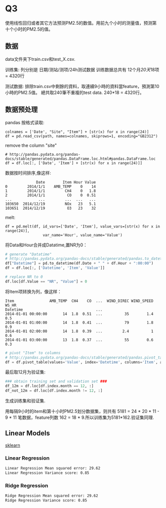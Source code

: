  # Q3

使用线性回归或者其它方法预测PM2.5的数值。用前九个小时的测量值，预测第十个小时的PM2.5的值。

## 数据

data文件夹下train.csv和test_X.csv.

训练集: 
列分别是 日期/测站/测项/24h测试数据
训练数据总共有     12个月*20天*18项 = 4320行

测试数据:
排除train.csv中剩餘的資料，取連續9小時的資料當feature，預測第10小時的PM2.5值。
總共取240筆不重複的test data.
240*18 = 4320行。

## 数据预处理

pandas 按格式读取:

```
colnames = ['Date', "Site", "Item"] + [str(x) for x in range(24)]
df = pd.read_csv(path, names=colnames, skiprows=1, encoding="GB2312")
```

remove the column "site"

```
# http://pandas.pydata.org/pandas-docs/stable/generated/pandas.DataFrame.loc.html#pandas.DataFrame.loc
df = df.loc[:, ['Date', 'Item'] + [str(x) for x in range(24)]]
```

数据按时间排序,像这样:
```text
              Date        Item Hour Value
0         2014/1/1    AMB_TEMP    0    14
1         2014/1/1         CH4    0   1.8
2         2014/1/1          CO    0  0.51
...            ...         ...  ...   ...
103650  2014/12/19         NOx   23   5.1
103651  2014/12/19          O3   23    32
```

melt:

```
df = pd.melt(df, id_vars=['Date', 'Item'], value_vars=[str(x) for x in range(24)],
                 var_name='Hour', value_name='Value')
```

将Data和Hour合并成Datatime,置NR为0：

```python
# generate "Datatime"
# http://pandas.pydata.org/pandas-docs/stable/generated/pandas.to_datetime.html#pandas.to_datetime
df["Datetime"] = pd.to_datetime(df.Date + " " + df.Hour + ":00:00")
df = df.loc[:, ['Datetime', 'Item', 'Value']]

# replace NR to 0
df.loc[df.Value == "NR", "Value"] = 0
```

将Item项转换为列，像这样：
```text
Item                AMB_TEMP  CH4    CO  ...  WIND_DIREC WIND_SPEED WS_HR
Datetime                                 ...                             
2014-01-01 00:00:00       14  1.8  0.51  ...          35        1.4   0.5
2014-01-01 01:00:00       14  1.8  0.41  ...          79        1.8   0.9
2014-01-01 02:00:00       14  1.8  0.39  ...         2.4          1   0.6
2014-01-01 03:00:00       13  1.8  0.37  ...          55        0.6   0.3
```

```python
# pivot "Item" to columns
# http://pandas.pydata.org/pandas-docs/stable/generated/pandas.pivot_table.html#pandas.pivot_table
df = df.pivot_table(values='Value', index='Datetime', columns='Item', aggfunc='sum')

```

最后取12月为验证集:
```python
### obtain training set and validation set ###
df_12m = df.loc[df.index.month == 12, :]
df_not_12m = df.loc[df.index.month != 12, :]
```

生成训练集和验证集.

用每隔9小时的item和第十小时PM2.5划分数据集，则共有 5181 = 24 * 20 * 11 - 9 * 11
笔数据，feature列数 162 = 18 * 9.所以训练集为5181*162.验证集同理.

## Linear Models

[sklearn](http://scikit-learn.org/stable/modules/linear_model.html#ridge-regression)

### Linear Regression

```bash
Linear Regression Mean squared error: 29.62
Linear Regression Variance score: 0.85
```


### Ridge Regression 

```bash
Ridge Regression Mean squared error: 29.62
Ridge Regression Variance score: 0.85
```
